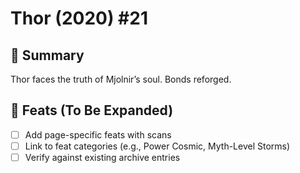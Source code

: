 # Thor (2020) #21

## 📖 Summary
Thor faces the truth of Mjolnir’s soul. Bonds reforged.

## 🔹 Feats (To Be Expanded)
- [ ] Add page-specific feats with scans
- [ ] Link to feat categories (e.g., Power Cosmic, Myth-Level Storms)
- [ ] Verify against existing archive entries